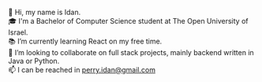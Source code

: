 👋 Hi, my name is Idan.  
🎓 I'm a Bachelor of Computer Science student at The Open University of Israel.  
📚 I’m currently learning React on my free time.  
👀 I’m looking to collaborate on full stack projects, mainly backend written in Java or Python.  
📫 I can be reached in perry.idan@gmail.com
